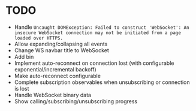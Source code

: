 # TODO

* Handle `Uncaught DOMException: Failed to construct 'WebSocket': An insecure WebSocket connection may not be initiated from a page loaded over HTTPS.`
* Allow expanding/collapsing all events
* Change WS navbar title to WebSocket
* Add bin
* Implement auto-reconnect on connection lost (with configurable exponential/incremental backoff)
* Make auto-reconnect configurable
* Complete subscription observables when unsubscribing or connection is lost
* Handle WebSocket binary data
* Show calling/subscribing/unsubscribing progress